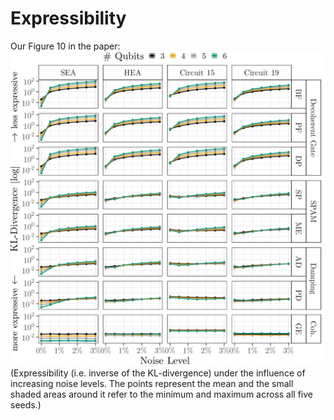 # Expressibility

Our Figure 10 in the paper:
![Expressibility](../docs/figures/expr_light.png)
(Expressibility (i.e. inverse of the KL-divergence) under the influence of increasing noise levels. The points represent the mean and the small shaded areas around it refer to the minimum and maximum across all five seeds.)